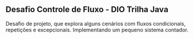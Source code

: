 ## Desafio Controle de Fluxo - DIO Trilha Java
Desafio de projeto, que explora alguns cenários com fluxos condicionais, repetições e excepcionais. Implementando um pequeno sistema contador.
